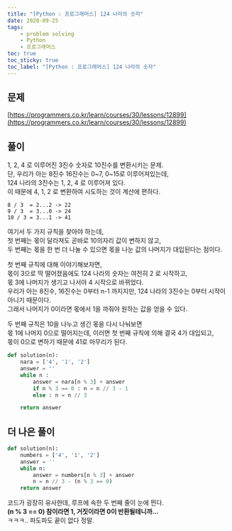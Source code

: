 ```yaml
---
title: "[Python : 프로그래머스] 124 나라의 숫자"
date: 2020-09-25
tags:
    - problem solving
    - Python
    - 프로그래머스
toc: true
toc_sticky: true
toc_label: "[Python : 프로그래머스] 124 나라의 숫자"
---
```

## 문제
[https://programmers.co.kr/learn/courses/30/lessons/12899](https://programmers.co.kr/learn/courses/30/lessons/12899)
## 풀이
1, 2, 4 로 이루어진 3진수 숫자로 10진수를 변환시키는 문제.  
단, 우리가 아는 8진수 16진수는 0~7, 0~15로 이루어져있는데,  
124 나라의 3진수는 1, 2, 4 로 이루어져 있다.  
이 때문에 4, 1, 2 로 변환하여 시도하는 것이 계산에 편하다.  
  
```
8 / 3  = 2...2 -> 22
9 / 3  = 3...0 -> 24
10 / 3 = 3...1 -> 41
```
여기서 두 가지 규칙을 찾아야 하는데,  
첫 번째는 몫이 달라져도 곧바로 10의자리 값이 변하지 않고,  
두 번째는 몫을 한 번 더 나눌 수 있으면 몫을 나눈 값의 나머지가 대입된다는 점이다.  
  
첫 번째 규칙에 대해 이야기해보자면,  
몫이 3으로 딱 떨어졌음에도 124 나라의 숫자는 여전히 2 로 시작하고,  
몫 3에 나머지가 생기고 나서야 4 시작으로 바뀌었다.  
우리가 아는 8진수, 16진수는 0부터 n-1 까지지만, 124 나라의 3진수는 0부터 시작이 아니기 때문이다.  
그래서 나머지가 0이라면 몫에서 1을 까줘야 원하는 값을 얻을 수 있다.  
  
두 번째 규칙은 10을 나누고 생긴 몫을 다시 나눠보면  
몫 1에 나머지 0으로 떨어지는데, 이러면 첫 번째 규칙에 의해 결국 4가 대입되고,  
몫이 0으로 변하기 때문에 41로 마무리가 된다.  
  
```python
def solution(n):
    nara = ['4', '1', '2']
    answer = ''
    while n :
        answer = nara[n % 3] + answer
        if n % 3 == 0 : n = n // 3 - 1
        else : n = n // 3

    return answer
```
## 더 나은 풀이
```python
def solution(n):
    numbers = ['4', '1', '2']
    answer = ''
    while n:
        answer = numbers[n % 3] + answer
        n = n // 3 - (n % 3 == 0)
    return answer
```
코드가 굉장히 유사한데, 루프에 속한 두 번째 줄이 눈에 띈다.  
**(n % 3 == 0) 참이라면 1, 거짓이라면 0이 반환될테니까...**  
ㅋㅋㅋ.. 파도파도 끝이 없다 정말.  
